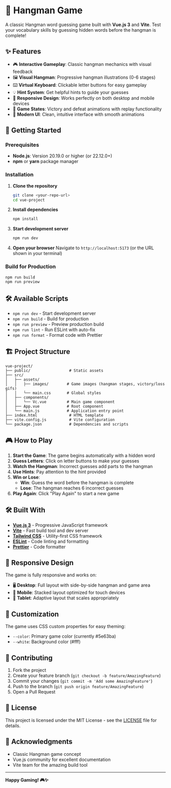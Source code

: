 # 🎯 Hangman Game

A classic Hangman word guessing game built with **Vue.js 3** and **Vite**. Test your vocabulary skills by guessing hidden words before the hangman is complete!

## ✨ Features

- 🎮 **Interactive Gameplay**: Classic hangman mechanics with visual feedback
- 🖼️ **Visual Hangman**: Progressive hangman illustrations (0-6 stages)
- ⌨️ **Virtual Keyboard**: Clickable letter buttons for easy gameplay
- 💡 **Hint System**: Get helpful hints to guide your guesses
- 📱 **Responsive Design**: Works perfectly on both desktop and mobile devices
- 🎉 **Game States**: Victory and defeat animations with replay functionality
- 🎨 **Modern UI**: Clean, intuitive interface with smooth animations

## 🚀 Getting Started

### Prerequisites

- **Node.js**: Version 20.19.0 or higher (or 22.12.0+)
- **npm** or **yarn** package manager

### Installation

1. **Clone the repository**

   ```bash
   git clone <your-repo-url>
   cd vue-project
   ```

2. **Install dependencies**

   ```bash
   npm install
   ```

3. **Start development server**

   ```bash
   npm run dev
   ```

4. **Open your browser**
   Navigate to `http://localhost:5173` (or the URL shown in your terminal)

### Build for Production

```bash
npm run build
npm run preview
```

## 🛠️ Available Scripts

- `npm run dev` - Start development server
- `npm run build` - Build for production
- `npm run preview` - Preview production build
- `npm run lint` - Run ESLint with auto-fix
- `npm run format` - Format code with Prettier

## 🏗️ Project Structure

```
vue-project/
├── public/                 # Static assets
├── src/
│   ├── assets/
│   │   ├── images/        # Game images (hangman stages, victory/loss gifs)
│   │   └── main.css       # Global styles
│   ├── components/
│   │   └── Vc.vue         # Main game component
│   ├── App.vue            # Root component
│   └── main.js            # Application entry point
├── index.html              # HTML template
├── vite.config.js          # Vite configuration
└── package.json            # Dependencies and scripts
```

## 🎮 How to Play

1. **Start the Game**: The game begins automatically with a hidden word
2. **Guess Letters**: Click on letter buttons to make your guesses
3. **Watch the Hangman**: Incorrect guesses add parts to the hangman
4. **Use Hints**: Pay attention to the hint provided
5. **Win or Lose**:
   - **Win**: Guess the word before the hangman is complete
   - **Lose**: The hangman reaches 6 incorrect guesses
6. **Play Again**: Click "Play Again" to start a new game

## 🛠️ Built With

- **[Vue.js 3](https://vuejs.org/)** - Progressive JavaScript framework
- **[Vite](https://vitejs.dev/)** - Fast build tool and dev server
- **[Tailwind CSS](https://tailwindcss.com/)** - Utility-first CSS framework
- **[ESLint](https://eslint.org/)** - Code linting and formatting
- **[Prettier](https://prettier.io/)** - Code formatter

## 📱 Responsive Design

The game is fully responsive and works on:

- 🖥️ **Desktop**: Full layout with side-by-side hangman and game area
- 📱 **Mobile**: Stacked layout optimized for touch devices
- 📱 **Tablet**: Adaptive layout that scales appropriately

## 🎨 Customization

The game uses CSS custom properties for easy theming:

- `--color`: Primary game color (currently #5e63ba)
- `--white`: Background color (#fff)

## 🤝 Contributing

1. Fork the project
2. Create your feature branch (`git checkout -b feature/AmazingFeature`)
3. Commit your changes (`git commit -m 'Add some AmazingFeature'`)
4. Push to the branch (`git push origin feature/AmazingFeature`)
5. Open a Pull Request

## 📄 License

This project is licensed under the MIT License - see the [LICENSE](LICENSE) file for details.

## 🙏 Acknowledgments

- Classic Hangman game concept
- Vue.js community for excellent documentation
- Vite team for the amazing build tool

---

**Happy Gaming! 🎮✨**
